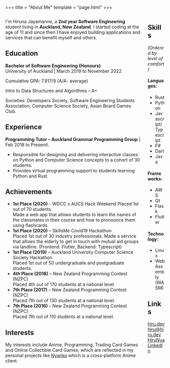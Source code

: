 +++
title = "About Me"
template = "page.html"
+++

<div class="columns">

<div class="column">

I'm Hiruna Jayamanne, a **2nd year Software Engineering** student living in **Auckland, New Zealand**.
I started coding at the age of 11 and since then I have enjoyed building applications and services
that can benefit myself and others.

## Education
**Bachelor of Software Engineering (Honours)**\
University of Auckland | March 2019 to November 2022

Cumulative GPA: 7.917/9 (A/A- average)

Intro to Data Structures and Algorithms – A+

Societies: Developers Society, Software Engineering Students Association, Computer Science Society, Asian Board Games Club.

## Experience

**Programming Tutor – Auckland Grammar Programming Group** |
Feb 2018 to Present\
- Responsible for designing and delivering interactive classes on Python
and Computer Science concepts to a cohort of 30 students.
- Provides virtual programming support to students learning Python and Rust.

## Achievements

- **1st Place (2020)** - WDCC x AUCS Hack Weekend
    Placed 1st out of 70 students.\
    Made a web app that allows students to learn the names of the classmates in their course
    and how to pronounce them using flashcards.
- **1st Place (2020)** – SkillsMe Covid19 Hackathon\
	Placed 1st out of 30 industry professionals.
	Made a service that allows the elderly to get in touch with mutual aid groups via landline.
	(Frontend: Flutter, Backend: Typescript)
- **1st Place (2019)** – Auckland University Computer Science Society Hackathon\
	Placed 1st out of 50 undergraduate and postgraduate students.
- **4th Place (2018)** – New Zealand Programming Contest (NZPC)\
	Placed 4th out of 170 students at a national level.
- **7th Place (2017)** – New Zealand Programming Contest (NZPC)\
	Placed 7th out of 130 students at a national level.
- **7th Place (2016)** – New Zealand Programming Contest (NZPC)\
	Placed 7th out of 110 students at a national level.

## Interests

My interests include Anime, Programming, Trading Card Games and Online Collectible Card Games;
which are reflected in my personal projects like [Nyanko] which is a cross-platform Anime client.

</div>
<div class="column is-one-quarter">

## Skills
*(Ordered by level of comfort)*

#### Languages:
- Rust
- Python
- Javascript/Typescript
- F#
- Dart
- Java

#### Frameworks:
- AWS
- Qt
- Flask
- Flutter

#### Technology:
- Linux
- WebAssembly (WASM)

## Links

<span class="icon is-medium"><i class="fas fa-globe"></i></span> [hiru.dev](https://hiru.dev)\
<span class="icon is-medium"><i class="fas fa-envelope"></i></span> [hiru@hiru.dev](mailto:hiru@hiru.dev)\
<span class="icon is-medium"><i class="fab fa-github"></i></span> [HiruNya](https://github.com/HiruNya)\
<span class="icon is-medium"><i class="fab fa-linkedin-in"></i></span> [LinkedIn](https://www.linkedin.com/in/hirunaj)

</div>
</div>

[nyanko]: /projects/nyanko/
